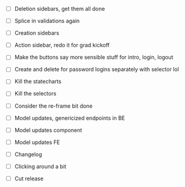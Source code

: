 - [ ] Deletion sidebars, get them all done

- [ ] Splice in validations again
- [ ] Creation sidebars
- [ ] Action sidebar, redo it for grad kickoff
- [ ] Make the buttons say more sensible stuff for intro, login, logout
- [ ] Create and delete for password logins separately with selector lol

- [ ] Kill the statecharts
- [ ] Kill the selectors
- [ ] Consider the re-frame bit done

- [ ] Model updates, genericized endpoints in BE
- [ ] Model updates component
- [ ] Model updates FE

- [ ] Changelog
- [ ] Clicking around a bit
- [ ] Cut release
